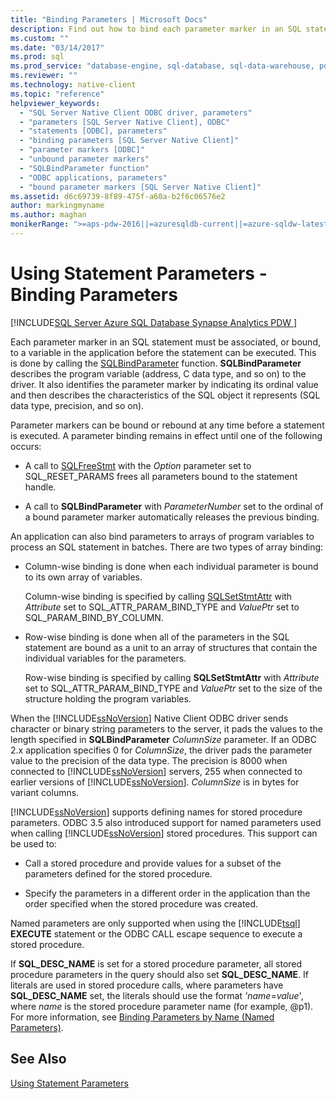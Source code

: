 ```yaml
---
title: "Binding Parameters | Microsoft Docs"
description: Find out how to bind each parameter marker in an SQL statement to a variable in the application before the statement can run.
ms.custom: ""
ms.date: "03/14/2017"
ms.prod: sql
ms.prod_service: "database-engine, sql-database, sql-data-warehouse, pdw"
ms.reviewer: ""
ms.technology: native-client
ms.topic: "reference"
helpviewer_keywords: 
  - "SQL Server Native Client ODBC driver, parameters"
  - "parameters [SQL Server Native Client], ODBC"
  - "statements [ODBC], parameters"
  - "binding parameters [SQL Server Native Client]"
  - "parameter markers [ODBC]"
  - "unbound parameter markers"
  - "SQLBindParameter function"
  - "ODBC applications, parameters"
  - "bound parameter markers [SQL Server Native Client]"
ms.assetid: d6c69739-8f89-475f-a60a-b2f6c06576e2
author: markingmyname
ms.author: maghan
monikerRange: ">=aps-pdw-2016||=azuresqldb-current||=azure-sqldw-latest||>=sql-server-2016||>=sql-server-linux-2017||=azuresqldb-mi-current"
---
```

# Using Statement Parameters - Binding Parameters
[!INCLUDE[SQL Server Azure SQL Database Synapse Analytics PDW ](../../includes/applies-to-version/sql-asdb-asdbmi-asa-pdw.md)]

  Each parameter marker in an SQL statement must be associated, or bound, to a variable in the application before the statement can be executed. This is done by calling the [SQLBindParameter](../../relational-databases/native-client-odbc-api/sqlbindparameter.md) function. **SQLBindParameter** describes the program variable (address, C data type, and so on) to the driver. It also identifies the parameter marker by indicating its ordinal value and then describes the characteristics of the SQL object it represents (SQL data type, precision, and so on).  
  
 Parameter markers can be bound or rebound at any time before a statement is executed. A parameter binding remains in effect until one of the following occurs:  
  
-   A call to [SQLFreeStmt](../../relational-databases/native-client-odbc-api/sqlfreestmt.md) with the *Option* parameter set to SQL_RESET_PARAMS frees all parameters bound to the statement handle.  
  
-   A call to **SQLBindParameter** with *ParameterNumber* set to the ordinal of a bound parameter marker automatically releases the previous binding.  
  
 An application can also bind parameters to arrays of program variables to process an SQL statement in batches. There are two types of array binding:  
  
-   Column-wise binding is done when each individual parameter is bound to its own array of variables.  
  
     Column-wise binding is specified by calling [SQLSetStmtAttr](../../relational-databases/native-client-odbc-api/sqlsetstmtattr.md) with *Attribute* set to SQL_ATTR_PARAM_BIND_TYPE and *ValuePtr* set to SQL_PARAM_BIND_BY_COLUMN.  
  
-   Row-wise binding is done when all of the parameters in the SQL statement are bound as a unit to an array of structures that contain the individual variables for the parameters.  
  
     Row-wise binding is specified by calling **SQLSetStmtAttr** with *Attribute* set to SQL_ATTR_PARAM_BIND_TYPE and *ValuePtr* set to the size of the structure holding the program variables.  
  
 When the [!INCLUDE[ssNoVersion](../../includes/ssnoversion-md.md)] Native Client ODBC driver sends character or binary string parameters to the server, it pads the values to the length specified in **SQLBindParameter** *ColumnSize* parameter. If an ODBC 2.x application specifies 0 for *ColumnSize*, the driver pads the parameter value to the precision of the data type. The precision is 8000 when connected to [!INCLUDE[ssNoVersion](../../includes/ssnoversion-md.md)] servers, 255 when connected to earlier versions of [!INCLUDE[ssNoVersion](../../includes/ssnoversion-md.md)]. *ColumnSize* is in bytes for variant columns.  
  
 [!INCLUDE[ssNoVersion](../../includes/ssnoversion-md.md)] supports defining names for stored procedure parameters. ODBC 3.5 also introduced support for named parameters used when calling [!INCLUDE[ssNoVersion](../../includes/ssnoversion-md.md)] stored procedures. This support can be used to:  
  
-   Call a stored procedure and provide values for a subset of the parameters defined for the stored procedure.  
  
-   Specify the parameters in a different order in the application than the order specified when the stored procedure was created.  
  
 Named parameters are only supported when using the [!INCLUDE[tsql](../../includes/tsql-md.md)] **EXECUTE** statement or the ODBC CALL escape sequence to execute a stored procedure.  
  
 If **SQL_DESC_NAME** is set for a stored procedure parameter, all stored procedure parameters in the query should also set **SQL_DESC_NAME**.  If literals are used in stored procedure calls, where parameters have **SQL_DESC_NAME** set, the literals should use the format *'name*=*value*', where *name* is the stored procedure parameter name (for example, @p1). For more information, see [Binding Parameters by Name (Named Parameters)](../../odbc/reference/develop-app/binding-parameters-by-name-named-parameters.md).  
  
## See Also  
 [Using Statement Parameters](../../relational-databases/native-client-odbc-queries/using-statement-parameters.md)  
  
